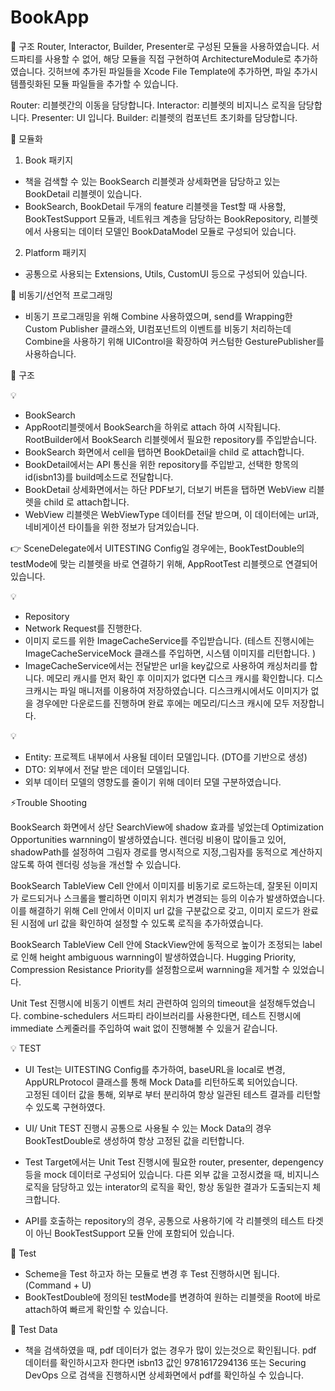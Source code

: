 # BookApp
🍏 구조
Router, Interactor, Builder, Presenter로 구성된 모듈을 사용하였습니다. 
서드파티를 사용할 수 없어, 해당 모듈을 직접 구현하여 ArchitectureModule로 추가하였습니다. 
깃허브에 추가된 파일들을 Xcode File Template에 추가하면, 파일 추가시 템플릿화된 모듈 파일들을 추가할 수 있습니다. 

Router: 리블렛간의 이동을 담당합니다. 
Interactor: 리블렛의 비지니스 로직을 담당합니다. 
Presenter: UI 입니다. 
Builder: 리블렛의 컴포넌트 초기화를 담당합니다. 


🍏 모듈화 
1. Book 패키지 
- 책을 검색할 수 있는 BookSearch 리블렛과 상세화면을 담당하고 있는 BookDetail 리블렛이 있습니다.
- BookSearch, BookDetail 두개의 feature 리블렛을 Test할 때 사용할, BookTestSupport 모듈과, 네트워크 계층을 담당하는 BookRepository, 리블렛에서 사용되는 데이터 모델인 BookDataModel 모듈로 구성되어 있습니다. 

2. Platform 패키지
- 공통으로 사용되는 Extensions, Utils, CustomUI 등으로 구성되어 있습니다.  


🍏 비동기/선언적 프로그래밍
- 비동기 프로그래밍을 위해 Combine 사용하였으며, 
send를 Wrapping한 Custom Publisher 클래스와, UI컴포넌트의 이벤트를 비동기 처리하는데 Combine을 사용하기 위해 UIControl을 확장하여 커스텀한 GesturePublisher를 사용하습니다. 

 
🍏 구조 

💡 
- BookSearch 
- AppRoot리블렛에서 BookSearch을 하위로 attach 하여 시작됩니다. RootBuilder에서 BookSearch 리블렛에서 필요한 repository를 주입받습니다.
- BookSearch 화면에서 cell을 탭하면 BookDetail을 child 로 attach합니다. 
- BookDetail에서는 API 통신을 위한 repository를 주입받고, 선택한 항목의 id(isbn13)를 build메소드로 전달합니다.
- BookDetail 상세화면에서는 하단 PDF보기, 더보기 버튼을 탭하면 WebView 리블렛을 child 로 attach합니다. 
- WebView 리블렛은 WebViewType 데이터를 전달 받으며, 이 데이터에는 url과, 네비게이션 타이틀을 위한 정보가 담겨있습니다.

👉 SceneDelegate에서 UITESTING Config일 경우에는, BookTestDouble의 testMode에 맞는 리블렛을 바로 연결하기 위해, AppRootTest 리블렛으로 연결되어 있습니다.


💡 
- Repository
- Network Request를 진행한다. 
- 이미지 로드를 위한 ImageCacheService를 주입받습니다. (테스트 진행시에는 ImageCacheServiceMock 클래스를 주입하면, 시스템 이미지를 리턴합니다. )
- ImageCacheService에서는 전달받은 url을 key값으로 사용하여 캐싱처리를 합니다. 메모리 캐시를 먼저 확인 후 이미지가 없다면 디스크 캐시를 확인합니다. 디스크캐시는 파일 매니저를 이용하여 저장하였습니다. 디스크캐시에서도 이미지가 없을 경우에만 다운로드를 진행하며 완료 후에는 메모리/디스크 캐시에 모두 저장합니다. 


💡 
- Entity: 프로젝트 내부에서 사용될 데이터 모델입니다. (DTO를 기반으로 생성)
- DTO: 외부에서 전달 받은 데이터 모델입니다.
- 외부 데이터 모델의 영향도를 줄이기 위해 데이터 모델 구분하였습니다. 

⚡️Trouble Shooting 

BookSearch 화면에서 상단 SearchView에 shadow 효과를 넣었는데 Optimization Opportunities warnning이 발생하였습니다. 
렌더링 비용이 많이들고 있어, shadowPath를 설정하여 그림자 경로를 명시적으로 지정,그림자를 동적으로 계산하지 않도록 하여 렌더링 성능을 개선할 수 있습니다. 

BookSearch TableView Cell 안에서 이미지를 비동기로 로드하는데, 잘못된 이미지가 로드되거나 스크롤을 빨리하면 이미지 위치가 변경되는 등의 이슈가 발생하였습니다. 
이를 해결하기 위해 Cell 안에서 이미지 url 값을 구분값으로 갖고, 이미지 로드가 완료된 시점에 url 값을 확인하여 설정할 수 있도록 로직을 추가하였습니다. 

BookSearch TableView Cell 안에 StackView안에 동적으로 높이가 조정되는 label로 인해 height ambiguous warnning이 발생하였습니다. 
Hugging Priority, Compression Resistance Priority를 설정함으로써 warnning을 제거할 수 있었습니다.

Unit Test 진행시에 비동기 이벤트 처리 관련하여 임의의 timeout을 설정해두었습니다. 
combine-schedulers 서드파티 라이브러리를 사용한다면, 테스트 진행시에 immediate 스케줄러를 주입하여 wait 없이 진행해볼 수 있을거 같습니다. 


💡 TEST
- UI Test는 UITESTING Config를 추가하여, baseURL을 local로 변경,
AppURLProtocol 클래스를 통해 Mock Data를 리턴하도록 되어있습니다.  
고정된 데이터 값을 통해, 외부로 부터 분리하여 항상 일관된 테스트 결과를 리턴할 수 있도록 구현하였다. 

- UI/ Unit TEST 진행시 공통으로 사용될 수 있는 Mock Data의 경우 BookTestDouble로 생성하여 항상 고정된 값을 리턴합니다.
- Test Target에서는 Unit Test 진행시에 필요한 router, presenter, depengency 등을 mock 데이터로 구성되어 있습니다. 다른 외부 값을 고정시켰을 때, 비지니스 로직을 담당하고 있는 interator의 로직을 확인, 항상 동일한 결과가 도출되는지 체크합니다. 
- API를 호출하는 repository의 경우, 공통으로 사용하기에 각 리블렛의 테스트 타겟이 아닌 BookTestSupport 모듈 안에 포함되어 있습니다. 


🍏 Test
- Scheme을 Test 하고자 하는 모듈로 변경 후 Test 진행하시면 됩니다. (Command + U)
- BookTestDouble에 정의된 testMode를 변경하여 원하는 리블렛을 Root에 바로 attach하여 빠르게 확인할 수 있습니다. 

🍎 Test Data
- 책을 검색하였을 때, pdf 데이터가 없는 경우가 많이 있는것으로 확인됩니다. pdf 데이터를 확인하시고자 한다면 
isbn13 값인 9781617294136 또는 Securing DevOps 으로 검색을 진행하시면 상세화면에서 pdf를 확인하실 수 있습니다.


